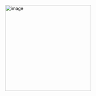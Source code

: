<img width="276" alt="image" src="https://github.com/user-attachments/assets/6f16ef90-8d6c-429c-a747-5be62bf64258">

